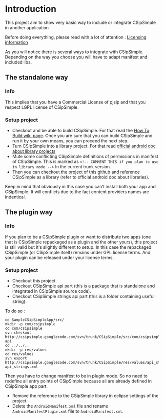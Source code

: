 Introduction
============

This project aim to show very basic way to include or integrate CSipSimple in another application

Before doing everything, please read with a lot of attention :
[Licensing information](http://code.google.com/p/csipsimple/wiki/Licensing?wl=en)

As you will notice there is several ways to integrate with CSipSimple. Depending on the way you choose you will have to adapt manifest and included libs.

The standalone way
------------------

### Info
This implies that you have a Commercial License of pjsip and that you respect LGPL license of CSipSimple.

### Setup project
* Checkout and be able to build CSipSimple. For that read the [How To Build wiki page](http://code.google.com/p/csipsimple/wiki/HowToBuild?wl=en). Once you are sure that you can build CSipSimple and run it by your own means, you can proceed the next step.
* Turn CSipSimple into a library project. For that read [official android doc about library projects](http://developer.android.com/guide/developing/projects/projects-eclipse.html)
* Mute some conflicting CSipSimple definitions of permissions in manifest of CSipSimple. This is marked as `<!-- COMMENT THIS if you plan to use in library mode -->` In the current trunk version.
* Then you can checkout the project of this github and reference CSipSimple as a library (refer to official android doc about libraries).

Keep in mind that obviously in this case you can't install both your app and CSipSimple. It will conflicts due to the fact content providers names are indentical.

The plugin way
--------------

### Info
If you plan to be a CSipSimple plugin or want to distribute two apps (one that is CSipSimple repackaged as a plugin and the other yours), this project is still valid but it's slightly different to setup.
In this case the repackaged CSipSimple (or CSipSimple itself) remains under GPL license terms. And your plugin can be released under your license terms.

### Setup project

* Checkout this project.
* Checkout CSipSimple api part (this is a package that is standalone and integrated in CSipSimple source code).
* Checkout CSipSimple strings api part (this is a folder containing useful string).

To do so :

    cd SampleCSipSimpleApp/src/
    mkdir -p com/csipsimple
    cd com/csipsimple
    svn checkout http://csipsimple.googlecode.com/svn/trunk/CSipSimple/src/com/csipsimple/api api
    cd ../../..
    mkdir -p res/values
    cd res/values
    svn export http://csipsimple.googlecode.com/svn/trunk/CSipSimple/res/values/api_strings.xml api_strings.xml

Then you have to change manifest to be in plugin mode. So no need to redefine all entry points of CSipSimple because all are already defined in CSipSimple app part.

* Remove the reference to the CSipSimple library in eclipse settings of the project
* Delete the `AndroidManifest.xml` file and rename `AndroidManifestPlugin.xml` file to `AndroidManifest.xml`.

